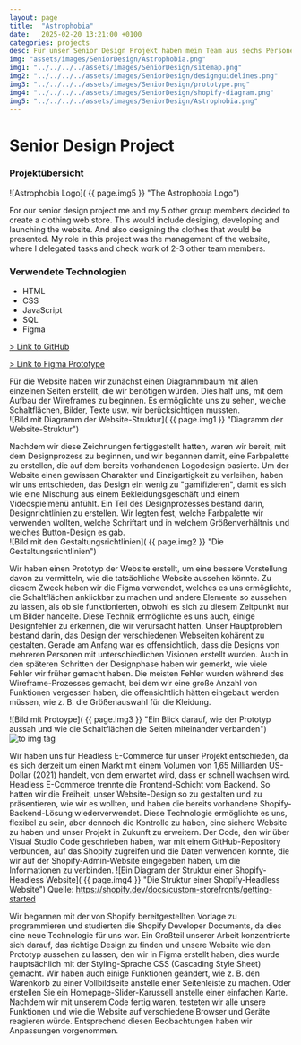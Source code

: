 ```yaml
---
layout: page
title:  "Astrophobia"
date:   2025-02-20 13:21:00 +0100
categories: projects
desc: Für unser Senior Design Projekt haben mein Team aus sechs Personen und ich uns entschieden, einen Online-Kleidungsfachhandel zu entwickeln. Dies umfasste das Design, die Entwicklung und den Launch der Website sowie das Design der präsentierten Kleidungsstücke. In diesem Projekt übernahm ich die Rolle des Website-Managements, wo ich Aufgaben delegierte und die Arbeit von 2-3 anderen Teammitgliedern überwachte.
img: "assets/images/SeniorDesign/Astrophobia.png"
img1: "../../../../assets/images/SeniorDesign/sitemap.png"
img2: "../../../../assets/images/SeniorDesign/designguidelines.png"
img3: "../../../../assets/images/SeniorDesign/prototype.png"
img4: "../../../../assets/images/SeniorDesign/shopify-diagram.png"
img5: "../../../../assets/images/SeniorDesign/Astrophobia.png"
---
```

# Senior Design Project
### Projektübersicht

![Astrophobia Logo]( {{ page.img5 }} "The Astrophobia Logo")


For our senior design project me and my 5 other group members decided to create a clothing web store. This would include desiging, developing and launching the website. And also designing the clothes that would be presented. My role in this project was the management of the website, where I delegated tasks and check work of 2-3 other team members.

### Verwendete Technologien
* HTML
* CSS
* JavaScript
* SQL
* Figma


[> Link to GitHub](https://github.com/Leaxlang/astrophobia)

[> Link to Figma Prototype](https://www.figma.com/proto/6vJ6VyqQHWaZ02j3sFybGx/Untitled?type=design&node-id=197-1658&t=FrpsZ0Jc143vjDPd-0&scaling=min-zoom&page-id=197%3A1657)


Für die Website haben wir zunächst einen Diagrammbaum mit allen einzelnen Seiten erstellt, die wir benötigen würden. Dies half uns, mit dem Aufbau der Wireframes zu beginnen. Es ermöglichte uns zu sehen, welche Schaltflächen, Bilder, Texte usw. wir berücksichtigen mussten.  
 ![Bild mit Diagramm der Website-Struktur]( {{ page.img1 }} "Diagramm der Website-Struktur")



Nachdem wir diese Zeichnungen fertiggestellt hatten, waren wir bereit, mit dem Designprozess zu beginnen, und wir begannen damit, eine Farbpalette zu erstellen, die auf dem bereits vorhandenen Logodesign basierte. Um der Website einen gewissen Charakter und Einzigartigkeit zu verleihen, haben wir uns entschieden, das Design ein wenig zu "gamifizieren", damit es sich wie eine Mischung aus einem Bekleidungsgeschäft und einem Videospielmenü anfühlt. Ein Teil des Designprozesses bestand darin, Designrichtlinien zu erstellen. Wir legten fest, welche Farbpalette wir verwenden wollten, welche Schriftart und in welchem Größenverhältnis und welches Button-Design es gab.  
![Bild mit den Gestaltungsrichtlinien]( {{ page.img2 }} "Die Gestaltungsrichtlinien")




Wir haben einen Prototyp der Website erstellt, um eine bessere Vorstellung davon zu vermitteln, wie die tatsächliche Website aussehen könnte. Zu diesem Zweck haben wir die Figma verwendet, welches es uns ermöglichte, die Schaltflächen anklickbar zu machen und andere Elemente so aussehen zu lassen, als ob sie funktionierten, obwohl es sich zu diesem Zeitpunkt nur um Bilder handelte. Diese Technik ermöglichte es uns auch, einige Designfehler zu erkennen, die wir verursacht hatten. Unser Hauptproblem bestand darin, das Design der verschiedenen Webseiten kohärent zu gestalten. Gerade am Anfang war es offensichtlich, dass die Designs von mehreren Personen mit unterschiedlichen Visionen erstellt wurden. Auch in den späteren Schritten der Designphase haben wir gemerkt, wie viele Fehler wir früher gemacht haben. Die meisten Fehler wurden während des Wireframe-Prozesses gemacht, bei dem wir eine große Anzahl von Funktionen vergessen haben, die offensichtlich hätten eingebaut werden müssen, wie z. B. die Größenauswahl für die Kleidung.
 

 ![Bild mit Protoype]( {{ page.img3 }} "Ein Blick darauf, wie der Prototyp aussah und wie die Schaltflächen die Seiten miteinander verbanden")
 <img src="{{site.baseurl | prepend: site.url}}assets/images/SeniorDesign/prototype.png" alt="to img tag" />


Wir haben uns für Headless E-Commerce für unser Projekt entschieden, da es sich derzeit um einen Markt mit einem Volumen von 1,65 Milliarden US-Dollar (2021) handelt, von dem erwartet wird, dass er schnell wachsen wird. Headless E-Commerce trennte die Frontend-Schicht vom Backend. So hatten wir die Freiheit, unser Website-Design so zu gestalten und zu präsentieren, wie wir es wollten, und haben die bereits vorhandene Shopify-Backend-Lösung wiederverwendet. Diese Technologie ermöglichte es uns, flexibel zu sein, aber dennoch die Kontrolle zu haben, eine sichere Website zu haben und unser Projekt in Zukunft zu erweitern. 
Der Code, den wir über Visual Studio Code geschrieben haben, war mit einem GitHub-Repository verbunden, auf das Shopify zugreifen und die Daten verwenden konnte, die wir auf der Shopify-Admin-Website eingegeben haben, um die Informationen zu verbinden. 
![Ein Diagram der Struktur einer Shopify-Headless Website]( {{ page.img4 }} "Die Struktur einer Shopify-Headless Website") Quelle: https://shopify.dev/docs/custom-storefronts/getting-started



Wir begannen mit der von Shopify bereitgestellten Vorlage zu programmieren und studierten die Shopify Developer Documents, da dies eine neue Technologie für uns war. Ein Großteil unserer Arbeit konzentrierte sich darauf, das richtige Design zu finden und unsere Website wie den Prototyp aussehen zu lassen, den wir in Figma erstellt haben, dies wurde hauptsächlich mit der Styling-Sprache CSS (Cascading Style Sheet) gemacht. Wir haben auch einige Funktionen geändert, wie z. B. den Warenkorb zu einer Vollbildseite anstelle einer Seitenleiste zu machen. Oder erstellen Sie ein Homepage-Slider-Karussell anstelle einer einfachen Karte. Nachdem wir mit unserem Code fertig waren, testeten wir alle unsere Funktionen und wie die Website auf verschiedene Browser und Geräte reagieren würde. Entsprechend diesen Beobachtungen haben wir Anpassungen vorgenommen. 
